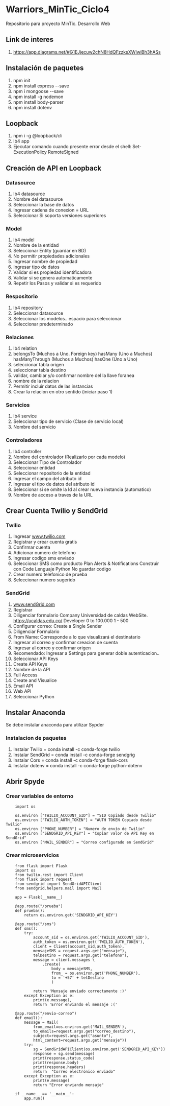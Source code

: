 # Warriors_MinTic_Ciclo4
Repositorio para proyecto MinTic. Desarrollo Web

## Link de interes
1. https://app.diagrams.net/#G1EJjecuw2chN8HdQFzzksXWIwiBh3hASs

## Instalación de paquetes
1. npm init
2. npm install express --save
3. npm i mongoose --save
4. npm install -g nodemon
5. npm install body-parser
6. npm install dotenv

## Loopback
1. npm i -g @loopback/cli
2. lb4 app
3. Ejecutar comando cuando presente error desde el shell: Set-ExecutionPolicy RemoteSigned

## Creación de API en Loopback
### Datasource
1. lb4 datasource
2. Nombre del datasource
3. Seleccionar la base de datos
4. Ingresar cadena de conexion = URL
5. Seleccionar Si soporta versiones superiores 

### Model
1. lb4 model
2. Nombre de la entidad
3. Seleccionar Entity (guardar en BD)
4. No permitir propiedades adicionales
5. Ingresar nombre de propiedad
6. Ingresar tipo de datos
7. Validar si es propiedad identificadora
8. Validar si se genera automaticamente
9. Repetir los Pasos y validar si es requerido

### Respositorio
1. lb4 repository
2. Seleccionar datasource
3. Seleccionar los modelos.. espacio para seleccionar
5. Seleccionar predeterminado

### Relaciones
1. lb4 relation
2.  belongsTo (Muchos a Uno. Foreign key)
    hasMany (Uno a Muchos)
    hasManyThrough (Muchos a Muchos)
    hasOne (Uno a Uno)
3. seleccionar tabla origen
4. seleccionar tabla destino
5. validar, cambiar y/o confirmar nombre del la llave foranea
6. nombre de la relacion
7. Permitir incluir datos de las instancias
8. Crear la relacion en otro sentido (iniciar paso 1)

### Servicios
1. lb4 service
2. Seleccionar tipo de servicio (Clase de servicio local)
3. Nombre del servicio

### Controladores
1. lb4 controller
2. Nombre del controlador (Realizarlo por cada modelo)
3. Seleccionar Tipo de Controlador
4. Seleccionar entidad
5. Seleccionar repositorio de la entidad
6. Ingresar el campo del atributo id
7. Ingresar el tipo de datos del atributo id
8. Seleccionar si se omite la Id al crear nueva instancia (automatico)
9. Nombre de acceso a traves de la URL	

## Crear Cuenta Twilio y SendGrid
### Twilio
1. Ingresar www.twilio.com
2. Registrar y crear cuenta gratis
3. Confirmar cuenta
4. Adicionar numero de telefono
5. Ingresar codigo sms enviado
6. Seleccionar
	SMS como producto
	Plan Alerts & Notifications
	Construir con Code
	Lenguaje Python
	No guardar codigo
7. Crear numero telefonico de prueba
8. Seleccionar numero sugerido

### SendGrid
1. www.sendGrid.com
2. Registrar
3. Diligenciar formulario
	Company Universidad de caldas
	WebSite. https://ucaldas.edu.co/
    Developer
    0 to 100.000
    1 - 500
4. Configurar correo: Create a Single Sender
5. Diligenciar Formulario
6. From Name: Corresponde a lo que visualizará el destinatario
7. Ingresar al correo y confirmar creacion de cuenta
8. Ingresar al correo y confirmar origen 
9. Recomendado: Ingresar a Settings para generar doble autenticacion..
9. Seleccionar API Keys
10. Create API Keys
11. Nombre de la API
12. Full Access
13. Create and Visualice
14. Email API
15. Web API
16. Seleccionar Python

## Instalar Anaconda
Se debe instalar anaconda para utilizar Sypder
### Instalacion de paquetes
1. Instalar Twilio = conda install -c conda-forge twilio
2. Instalar SendGrid = conda install -c conda-forge sendgrig
3. Instalar Cors = conda install -c conda-forge flask-cors
4. Instalar dotenv = conda install -c conda-forge python-dotenv


## Abrir Spyde
### Crear variables de entorno
        import os 

        os.environ ["TWILIO_ACCOUNT_SID"] = "SID Copiado desde Twilio"
        os.environ ["TWILIO_AUTH_TOKEN"] = "AUTH TOKEN Copiado desde Twilio"
        os.environ ["PHONE_NUMBER"] = "Numero de envío de Twilio"
        os.environ ["SENDGRID_API_KEY"] = "Copiar valor de API Key en SendGrid"
        os.environ ["MAIL_SENDER"] = "Correo configurado en SendGrid"

### Crear microservicios
        from flask import Flask
        import os
        from twilio.rest import Client
        from flask import request
        from sendgrid import SendGridAPIClient
        from sendgrid.helpers.mail import Mail

        app = Flask(__name__)

        @app.route("/prueba")
        def prueba():
            return os.environ.get('SENDGRID_API_KEY')

        @app.route("/sms")
        def sms():
            try:
                account_sid = os.environ.get('TWILIO_ACCOUNT_SID'),
                auth_token = os.environ.get('TWILIO_AUTH_TOKEN'),
                client = Client(account_sid,auth_token),
                mensajeSMS = request.args.get("mensaje"),
                telDestino = request.args.get("telefono"),
                message = client.messages \
                    .create(
                        body = mensajeSMS,
                        from_ = os.environ.get('PHONE_NUMBER'),
                        to = '+57' + telDestino
                        )

                return 'Mensaje enviado correctamente :)'
            except Exception as e:
                print(e.message),
                return 'Error enviando el mensaje :('

        @app.route("/envio-correo")
        def email():
            message = Mail(
                from_email=os.environ.get('MAIL_SENDER'),
                to_emails=request.args.get("correo_destino"),
                subject=request.args.get("asunto"),
                html_content=request.args.get("mensaje"))
            try:
                sg = SendGridAPIClient(os.environ.get('SENDGRID_API_KEY'))
                response = sg.send(message)
                print(response.status_code)
                print(response.body)
                print(response.headers)
                return	"Correo electrónico enviado"
            except Exception as e:
                print(e.message)
                return "Error enviando mensaje"
            
        if __name__ == '__main__':
            app.run()
